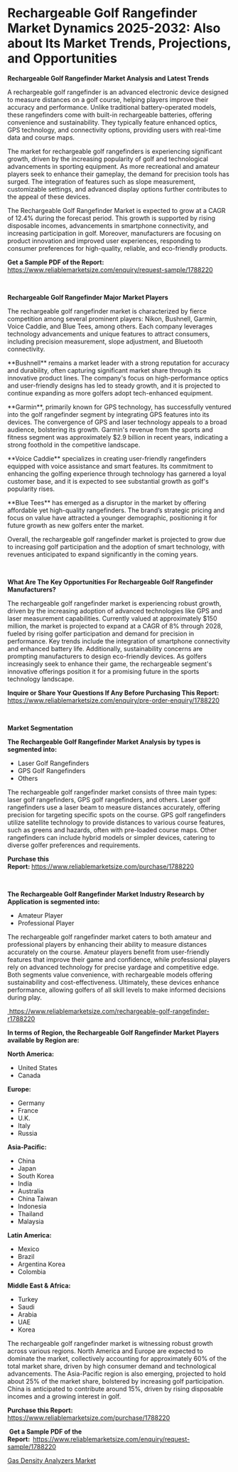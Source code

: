 <p><h1>Rechargeable Golf Rangefinder Market Dynamics 2025-2032: Also about Its Market Trends, Projections, and Opportunities</h1></p><p><strong>Rechargeable Golf Rangefinder Market Analysis and Latest Trends</strong></p>
<p><p>A rechargeable golf rangefinder is an advanced electronic device designed to measure distances on a golf course, helping players improve their accuracy and performance. Unlike traditional battery-operated models, these rangefinders come with built-in rechargeable batteries, offering convenience and sustainability. They typically feature enhanced optics, GPS technology, and connectivity options, providing users with real-time data and course maps.</p><p>The market for rechargeable golf rangefinders is experiencing significant growth, driven by the increasing popularity of golf and technological advancements in sporting equipment. As more recreational and amateur players seek to enhance their gameplay, the demand for precision tools has surged. The integration of features such as slope measurement, customizable settings, and advanced display options further contributes to the appeal of these devices.</p><p>The Rechargeable Golf Rangefinder Market is expected to grow at a CAGR of 12.4% during the forecast period. This growth is supported by rising disposable incomes, advancements in smartphone connectivity, and increasing participation in golf. Moreover, manufacturers are focusing on product innovation and improved user experiences, responding to consumer preferences for high-quality, reliable, and eco-friendly products.</p></p>
<p><strong>Get a Sample PDF of the Report:&nbsp;</strong> <a href="https://www.reliablemarketsize.com/enquiry/request-sample/1788220?utm_campaign=2278&utm_medium=2&utm_source=Github&utm_content=ia&utm_term=22022025&utm_id=rechargeable-golf-rangefinder">https://www.reliablemarketsize.com/enquiry/request-sample/1788220</a></p>
<p>&nbsp;</p>
<p><strong>Rechargeable Golf Rangefinder Major Market Players</strong></p>
<p><p>The rechargeable golf rangefinder market is characterized by fierce competition among several prominent players: Nikon, Bushnell, Garmin, Voice Caddie, and Blue Tees, among others. Each company leverages technology advancements and unique features to attract consumers, including precision measurement, slope adjustment, and Bluetooth connectivity.</p><p>**Bushnell** remains a market leader with a strong reputation for accuracy and durability, often capturing significant market share through its innovative product lines. The company's focus on high-performance optics and user-friendly designs has led to steady growth, and it is projected to continue expanding as more golfers adopt tech-enhanced equipment.</p><p>**Garmin**, primarily known for GPS technology, has successfully ventured into the golf rangefinder segment by integrating GPS features into its devices. The convergence of GPS and laser technology appeals to a broad audience, bolstering its growth. Garmin's revenue from the sports and fitness segment was approximately $2.9 billion in recent years, indicating a strong foothold in the competitive landscape.</p><p>**Voice Caddie** specializes in creating user-friendly rangefinders equipped with voice assistance and smart features. Its commitment to enhancing the golfing experience through technology has garnered a loyal customer base, and it is expected to see substantial growth as golf's popularity rises.</p><p>**Blue Tees** has emerged as a disruptor in the market by offering affordable yet high-quality rangefinders. The brand’s strategic pricing and focus on value have attracted a younger demographic, positioning it for future growth as new golfers enter the market.</p><p>Overall, the rechargeable golf rangefinder market is projected to grow due to increasing golf participation and the adoption of smart technology, with revenues anticipated to expand significantly in the coming years.</p></p>
<p>&nbsp;</p>
<p><strong>What Are The Key Opportunities For Rechargeable Golf Rangefinder Manufacturers?</strong></p>
<p><p>The rechargeable golf rangefinder market is experiencing robust growth, driven by the increasing adoption of advanced technologies like GPS and laser measurement capabilities. Currently valued at approximately $150 million, the market is projected to expand at a CAGR of 8% through 2028, fueled by rising golfer participation and demand for precision in performance. Key trends include the integration of smartphone connectivity and enhanced battery life. Additionally, sustainability concerns are prompting manufacturers to design eco-friendly devices. As golfers increasingly seek to enhance their game, the rechargeable segment's innovative offerings position it for a promising future in the sports technology landscape.</p></p>
<p><strong>Inquire or Share Your Questions If Any Before Purchasing This Report:</strong> <a href="https://www.reliablemarketsize.com/enquiry/pre-order-enquiry/1788220?utm_campaign=2278&utm_medium=2&utm_source=Github&utm_content=ia&utm_term=22022025&utm_id=rechargeable-golf-rangefinder">https://www.reliablemarketsize.com/enquiry/pre-order-enquiry/1788220</a></p>
<p>&nbsp;</p>
<p><strong>Market Segmentation</strong></p>
<p><strong>The Rechargeable Golf Rangefinder Market Analysis by types is segmented into:</strong></p>
<p><ul><li>Laser Golf Rangefinders</li><li>GPS Golf Rangefinders</li><li>Others</li></ul></p>
<p><p>The rechargeable golf rangefinder market consists of three main types: laser golf rangefinders, GPS golf rangefinders, and others. Laser golf rangefinders use a laser beam to measure distances accurately, offering precision for targeting specific spots on the course. GPS golf rangefinders utilize satellite technology to provide distances to various course features, such as greens and hazards, often with pre-loaded course maps. Other rangefinders can include hybrid models or simpler devices, catering to diverse golfer preferences and requirements.</p></p>
<p><strong>Purchase this Report:&nbsp;</strong><a href="https://www.reliablemarketsize.com/purchase/1788220?utm_campaign=2278&utm_medium=2&utm_source=Github&utm_content=ia&utm_term=22022025&utm_id=rechargeable-golf-rangefinder">https://www.reliablemarketsize.com/purchase/1788220</a></p>
<p>&nbsp;</p>
<p><strong>The Rechargeable Golf Rangefinder Market Industry Research by Application is segmented into:</strong></p>
<p><ul><li>Amateur Player</li><li>Professional Player</li></ul></p>
<p><p>The rechargeable golf rangefinder market caters to both amateur and professional players by enhancing their ability to measure distances accurately on the course. Amateur players benefit from user-friendly features that improve their game and confidence, while professional players rely on advanced technology for precise yardage and competitive edge. Both segments value convenience, with rechargeable models offering sustainability and cost-effectiveness. Ultimately, these devices enhance performance, allowing golfers of all skill levels to make informed decisions during play.</p></p>
<p><a href="https://www.reliablemarketsize.com/rechargeable-golf-rangefinder-r1788220?utm_campaign=2278&utm_medium=2&utm_source=Github&utm_content=ia&utm_term=22022025&utm_id=rechargeable-golf-rangefinder">&nbsp;https://www.reliablemarketsize.com/rechargeable-golf-rangefinder-r1788220</a></p>
<p><strong>In terms of Region, the Rechargeable Golf Rangefinder Market Players available by Region are:</strong></p>
<p>
    <p> <strong> North America: </strong>
        <ul>
            <li>United States</li>
            <li>Canada</li>
        </ul>
        </p> 
    <p> <strong> Europe: </strong>
        <ul>
            <li>Germany</li>
            <li>France</li>
            <li>U.K.</li>
            <li>Italy</li>
            <li>Russia</li>
        </ul>
        </p> 
    <p> <strong> Asia-Pacific: </strong>
        <ul>
            <li>China</li>
            <li>Japan</li>
            <li>South Korea</li>
            <li>India</li>
            <li>Australia</li>
            <li>China Taiwan</li>
            <li>Indonesia</li>
            <li>Thailand</li>
            <li>Malaysia</li>
        </ul>
        </p> 
    <p> <strong> Latin America: </strong>
        <ul>
            <li>Mexico</li>
            <li>Brazil</li>
            <li>Argentina Korea</li>
            <li>Colombia</li>
        </ul>
        </p> 
    <p> <strong> Middle East & Africa: </strong>
        <ul>
            <li>Turkey</li>
            <li>Saudi</li>
            <li>Arabia</li>
            <li>UAE</li>
            <li>Korea</li>
        </ul>
    </p>
    </p>
<p><p>The rechargeable golf rangefinder market is witnessing robust growth across various regions. North America and Europe are expected to dominate the market, collectively accounting for approximately 60% of the total market share, driven by high consumer demand and technological advancements. The Asia-Pacific region is also emerging, projected to hold about 25% of the market share, bolstered by increasing golf participation. China is anticipated to contribute around 15%, driven by rising disposable incomes and a growing interest in golf.</p></p>
<p><strong>Purchase this Report: </strong><a href="https://www.reliablemarketsize.com/purchase/1788220?utm_campaign=2278&utm_medium=2&utm_source=Github&utm_content=ia&utm_term=22022025&utm_id=rechargeable-golf-rangefinder">https://www.reliablemarketsize.com/purchase/1788220</a></p>
<p>&nbsp;<strong>Get a Sample PDF of the Report:&nbsp;&nbsp;</strong><a href="https://www.reliablemarketsize.com/enquiry/request-sample/1788220?utm_campaign=2278&utm_medium=2&utm_source=Github&utm_content=ia&utm_term=22022025&utm_id=rechargeable-golf-rangefinder">https://www.reliablemarketsize.com/enquiry/request-sample/1788220</a></p>
<p><strong></strong></p>
<p><p><a href="https://github.com/sholympia197070/Market-Research-Report-List-1/blob/main/gas-density-analyzers-market.md?utm_campaign=2278&utm_medium=2&utm_source=Github&utm_content=ia&utm_term=22022025&utm_id=rechargeable-golf-rangefinder">Gas Density Analyzers Market</a></p></p>
